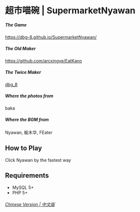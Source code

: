 # 超市喵碗 | SupermarketNyawan

##### The Game
https://dbg-8.github.io/SupermarketNyawan/

##### The Old Maker
https://github.com/arcxingye/EatKano

##### The Twice Maker
[dbg_8](https://github.com/dbg-8)

##### Where the photos from 
baka

##### Where the BGM from
Nyawan, 榆木华, FEater

## How to Play

Click Nyawan by the fastest way

## Requirements

- MySQL 5+
- PHP 5+

###### [Chinese Version | 中文版](https://github.com/dbg-8/SupermarketNyawan/blob/main/README.md)